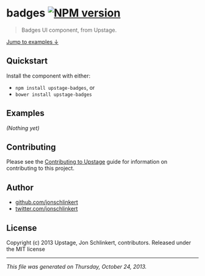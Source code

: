 # badges [![NPM version](https://badge.fury.io/js/badges.png)](http://badge.fury.io/js/badges)

> Badges UI component, from Upstage.

[Jump to examples ↓](./EXAMPLES.md)

## Quickstart
Install the component with either:

* `npm install upstage-badges`, or
* `bower install upstage-badges`

## Examples

_(Nothing yet)_

## Contributing
Please see the [Contributing to Upstage](https://github.com/upstage/upstage/blob/master/CONTRIBUTING.md) guide for information on contributing to this project.

## Author

+ [github.com/jonschlinkert](https://github.com/jonschlinkert)
+ [twitter.com/jonschlinkert](http://twitter.com/jonschlinkert)

## License
Copyright (c) 2013 Upstage, Jon Schlinkert, contributors.
Released under the MIT license

***

_This file was generated on Thursday, October 24, 2013._

